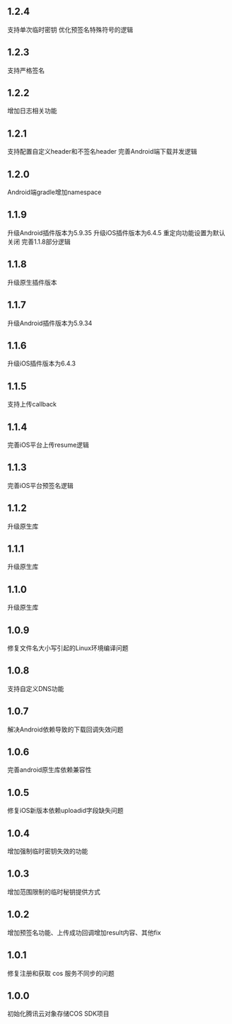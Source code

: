 ## 1.2.4
支持单次临时密钥
优化预签名特殊符号的逻辑

## 1.2.3
支持严格签名

## 1.2.2
增加日志相关功能

## 1.2.1
支持配置自定义header和不签名header
完善Android端下载并发逻辑

## 1.2.0
Android端gradle增加namespace

## 1.1.9
升级Android插件版本为5.9.35
升级iOS插件版本为6.4.5
重定向功能设置为默认关闭
完善1.1.8部分逻辑

## 1.1.8
升级原生插件版本

## 1.1.7
升级Android插件版本为5.9.34

## 1.1.6
升级iOS插件版本为6.4.3

## 1.1.5
支持上传callback

## 1.1.4
完善iOS平台上传resume逻辑

## 1.1.3
完善iOS平台预签名逻辑

## 1.1.2
升级原生库

## 1.1.1
升级原生库

## 1.1.0
升级原生库

## 1.0.9
修复文件名大小写引起的Linux环境编译问题

## 1.0.8
支持自定义DNS功能

## 1.0.7
解决Android依赖导致的下载回调失效问题

## 1.0.6
完善android原生库依赖兼容性

## 1.0.5
修复iOS新版本依赖uploadid字段缺失问题

## 1.0.4
增加强制临时密钥失效的功能

## 1.0.3
增加范围限制的临时秘钥提供方式

## 1.0.2
增加预签名功能、上传成功回调增加result内容、其他fix

## 1.0.1
修复注册和获取 cos 服务不同步的问题

## 1.0.0
初始化腾讯云对象存储COS SDK项目